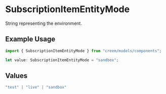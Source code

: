 # SubscriptionItemEntityMode

String representing the environment.

## Example Usage

```typescript
import { SubscriptionItemEntityMode } from "creem/models/components";

let value: SubscriptionItemEntityMode = "sandbox";
```

## Values

```typescript
"test" | "live" | "sandbox"
```